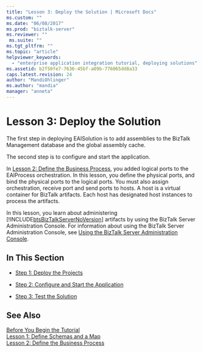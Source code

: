 ```yaml
---
title: "Lesson 3: Deploy the Solution | Microsoft Docs"
ms.custom: ""
ms.date: "06/08/2017"
ms.prod: "biztalk-server"
ms.reviewer: ""
 ms.suite: ""
ms.tgt_pltfrm: ""
ms.topic: "article"
helpviewer_keywords: 
  - "enterprise application integration tutorial, deploying solutions"
ms.assetid: b2f50fe7-7636-45bf-a09b-776065dd8a33
caps.latest.revision: 24
author: "MandiOhlinger"
ms.author: "mandia"
manager: "anneta"
---
```

# Lesson 3: Deploy the Solution
The first step in deploying EAISolution is to add assemblies to the BizTalk Management database and the global assembly cache.  
  
 The second step is to configure and start the application.  
  
 In [Lesson 2: Define the Business Process](../core/lesson-2-define-the-business-process.md), you added logical ports to the EAIProcess orchestration. In this lesson, you define the physical ports, and bind the physical ports to the logical ports. You must also assign orchestration, receive port and send ports to hosts.  A host is a virtual container for BizTalk artifacts.  Each host has designated host instances to process the artifacts.  
  
 In this lesson, you learn about administering [!INCLUDE[btsBizTalkServerNoVersion](../includes/btsbiztalkservernoversion-md.md)] artifacts by using the BizTalk Server Administration Console. For information about using the BizTalk Server Administration Console, see [Using the BizTalk Server Administration Console](../core/using-the-biztalk-server-administration-console.md).  
  
## In This Section  
  
-   [Step 1: Deploy the Projects](../core/step-1-deploy-the-projects.md)  
  
-   [Step 2: Configure and Start the Application](../core/step-2-configure-and-start-the-application1.md)  
  
-   [Step 3: Test the Solution](../core/step-3-test-the-solution2.md)  
  
## See Also  
 [Before You Begin the Tutorial](../core/before-you-begin-the-tutorial.md)   
 [Lesson 1: Define Schemas and a Map](../core/lesson-1-define-schemas-and-a-map.md)   
 [Lesson 2: Define the Business Process](../core/lesson-2-define-the-business-process.md)